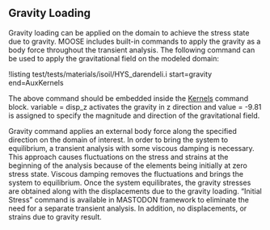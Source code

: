 ## Gravity Loading

Gravity loading can be applied on the domain to achieve the stress state due to gravity. MOOSE
includes built-in commands to apply the gravity as a body force throughout the transient
analysis. The following command can be used to apply the gravitational field on the modeled domain:

!listing test/tests/materials/isoil/HYS_darendeli.i
         start=gravity
         end=AuxKernels

The above command should be embedded inside the [Kernels](manuals/user/index.md) command
block. variable = disp_z activates the gravity in z direction and value = -9.81 is assigned to
specify the magnitude and direction of the gravitational field.

Gravity command applies an external body force along the specified direction on the domain of
interest. In order to bring the system to equilibrium, a transient analysis with some viscous damping
is necessary. This approach causes fluctuations on the stress and strains at the beginning of the
analysis because of the elements being initially at zero stress state. Viscous damping removes the
fluctuations and brings the system to equilibrium. Once the system equilibrates, the gravity stresses
are obtained along with the displacements due to the gravity loading. “Initial Stress” command is
available in MASTODON framework to eliminate the need for a separate transient analysis. In addition,
no displacements, or strains due to gravity result.
